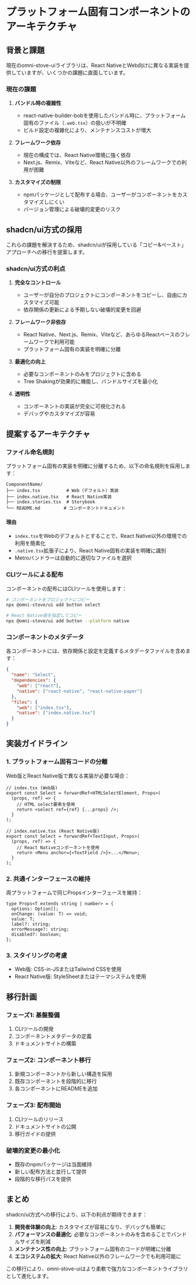 # プラットフォーム固有コンポーネントのアーキテクチャ

## 背景と課題

現在のomni-stove-uiライブラリは、React NativeとWeb向けに異なる実装を提供していますが、いくつかの課題に直面しています。

### 現在の課題

1. **バンドル時の複雑性**
   - react-native-builder-bobを使用したバンドル時に、プラットフォーム固有のファイル（`.web.tsx`）の扱いが不明確
   - ビルド設定の複雑化により、メンテナンスコストが増大

2. **フレームワーク依存**
   - 現在の構成では、React Native環境に強く依存
   - Next.js、Remix、Viteなど、React Native以外のフレームワークでの利用が困難

3. **カスタマイズの制限**
   - npmパッケージとして配布する場合、ユーザーがコンポーネントをカスタマイズしにくい
   - バージョン管理による破壊的変更のリスク

## shadcn/ui方式の採用

これらの課題を解決するため、shadcn/uiが採用している「コピー&ペースト」アプローチへの移行を提案します。

### shadcn/ui方式の利点

1. **完全なコントロール**
   - ユーザーが自分のプロジェクトにコンポーネントをコピーし、自由にカスタマイズ可能
   - 依存関係の更新による予期しない破壊的変更を回避

2. **フレームワーク非依存**
   - React Native、Next.js、Remix、Viteなど、あらゆるReactベースのフレームワークで利用可能
   - プラットフォーム固有の実装を明確に分離

3. **最適化の向上**
   - 必要なコンポーネントのみをプロジェクトに含める
   - Tree Shakingが効果的に機能し、バンドルサイズを最小化

4. **透明性**
   - コンポーネントの実装が完全に可視化される
   - デバッグやカスタマイズが容易

## 提案するアーキテクチャ

### ファイル命名規則

プラットフォーム固有の実装を明確に分離するため、以下の命名規則を採用します：

```
ComponentName/
├── index.tsx          # Web（デフォルト）実装
├── index.native.tsx   # React Native実装
├── index.stories.tsx  # Storybook
└── README.md         # コンポーネントドキュメント
```

#### 理由
- `index.tsx`をWebのデフォルトとすることで、React Native以外の環境での利用を簡素化
- `.native.tsx`拡張子により、React Native固有の実装を明確に識別
- Metroバンドラーは自動的に適切なファイルを選択

### CLIツールによる配布

コンポーネントの配布にはCLIツールを使用します：

```bash
# コンポーネントをプロジェクトにコピー
npx @omni-stove/ui add button select

# React Native版を指定してコピー
npx @omni-stove/ui add button --platform native
```

### コンポーネントのメタデータ

各コンポーネントには、依存関係と設定を定義するメタデータファイルを含めます：

```json
{
  "name": "Select",
  "dependencies": {
    "web": ["react"],
    "native": ["react-native", "react-native-paper"]
  },
  "files": {
    "web": ["index.tsx"],
    "native": ["index.native.tsx"]
  }
}
```

## 実装ガイドライン

### 1. プラットフォーム固有コードの分離

Web版とReact Native版で異なる実装が必要な場合：

```tsx
// index.tsx (Web版)
export const Select = forwardRef<HTMLSelectElement, Props>(
  (props, ref) => {
    // HTML select要素を使用
    return <select ref={ref} {...props} />;
  }
);

// index.native.tsx (React Native版)
export const Select = forwardRef<TextInput, Props>(
  (props, ref) => {
    // React Nativeコンポーネントを使用
    return <Menu anchor={<TextField />}>...</Menu>;
  }
);
```

### 2. 共通インターフェースの維持

両プラットフォームで同じPropsインターフェースを維持：

```tsx
type Props<T extends string | number> = {
  options: Option[];
  onChange: (value: T) => void;
  value: T;
  label?: string;
  errorMessage?: string;
  disabled?: boolean;
};
```

### 3. スタイリングの考慮

- Web版: CSS-in-JSまたはTailwind CSSを使用
- React Native版: StyleSheetまたはテーマシステムを使用

## 移行計画

### フェーズ1: 基盤整備
1. CLIツールの開発
2. コンポーネントメタデータの定義
3. ドキュメントサイトの構築

### フェーズ2: コンポーネント移行
1. 新規コンポーネントから新しい構造を採用
2. 既存コンポーネントを段階的に移行
3. 各コンポーネントにREADMEを追加

### フェーズ3: 配布開始
1. CLIツールのリリース
2. ドキュメントサイトの公開
3. 移行ガイドの提供

### 破壊的変更の最小化

- 既存のnpmパッケージは当面維持
- 新しい配布方法と並行して提供
- 段階的な移行パスを提供

## まとめ

shadcn/ui方式への移行により、以下の利点が期待できます：

1. **開発者体験の向上**: カスタマイズが容易になり、デバッグも簡単に
2. **パフォーマンスの最適化**: 必要なコンポーネントのみを含めることでバンドルサイズを削減
3. **メンテナンス性の向上**: プラットフォーム固有のコードが明確に分離
4. **エコシステムの拡大**: React Native以外のフレームワークでも利用可能に

この移行により、omni-stove-uiはより柔軟で強力なコンポーネントライブラリとして進化します。